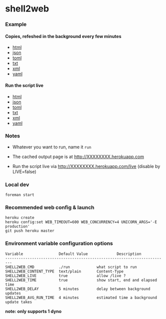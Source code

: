 # shell2web

### Example

#### Copies, refeshed in the background every few minutes 

- [html](https://thawing-beyond-5538.herokuapp.com) 
- [json](https://thawing-beyond-5538.herokuapp.com/json) 
- [toml](https://thawing-beyond-5538.herokuapp.com/toml) 
- [txt](https://thawing-beyond-5538.herokuapp.com/txt) 
- [xml](https://thawing-beyond-5538.herokuapp.com/xml) 
- [yaml](https://thawing-beyond-5538.herokuapp.com/yaml) 

#### Run the script live

- [html](https://thawing-beyond-5538.herokuapp.com/live) 
- [json](https://thawing-beyond-5538.herokuapp.com/live/json) 
- [toml](https://thawing-beyond-5538.herokuapp.com/live/toml) 
- [txt](https://thawing-beyond-5538.herokuapp.com/live/txt) 
- [xml](https://thawing-beyond-5538.herokuapp.com/live/xml) 
- [yaml](https://thawing-beyond-5538.herokuapp.com/live/yaml) 

### Notes

 - Whatever you want to run, name it `run`

 - The cached output page is at http://XXXXXXXX.herokuapp.com

 - Run the script live via http://XXXXXXXX.herokuapp.com/live (disable by LIVE=false)

### Local dev 

    foreman start

### Recommended web config & launch

    heroku create
    heroku config:set WEB_TIMEOUT=600 WEB_CONCURRENCY=4 UNICORN_ARGS='-E production'
    git push heroku master


### Environment variable configuration options
    Variable                Default Value             Description
    -------------------------------------------------------------------------
    SHELL2WEB_CMD           ./run            what script to run
    SHELL2WEB_CONTENT_TYPE  text/plain       Content-Type
    SHELL2WEB_LIVE          true             allow /live ?
    SHELL2WEB_TIME          true             show start, end and elapsed time
    SHELL2WEB_DELAY         5 minutes        delay between background updates
    SHELL2WEB_AVG_RUN_TIME  4 minutes        estimated time a background update takes

**note: only supports 1 dyno**
